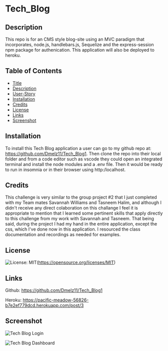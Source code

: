 # Tech_Blog

## Description
This repo is for an CMS style blog-site using an MVC paradigm that incorporates, node.js, handlebars.js, Sequelize and the express-session npm package for authenication. This application will also be deployed to heroku. 

## Table of Contents

- [Title](#title)
- [Description](#description)
- [User-Story](#user-story)
- [Installation](#installation)
- [Credits](#credits)
- [License](#license)
- [Links](#links)
- [Screenshot](#screenshot)

## Installation

To install this Tech Blog application a user can go to my
github repo at: https://github.com/Dmelz11/Tech_Blog1.
Then clone the repo into their local folder and from a
code editor such as vscode they could open an integrated terminal
and install the node modules and a .env file. Then it would be ready to run in insomnia or in their browser using http:/localhost.

## Credits

This challenge is very similar to the group project #2 that I just completed with my Team mates Savannah Williams and Tasneem Halim, and although I didn't receive any direct colaboration on this challange I feel it is appropriate to mention that I learned some pertinent skills that apply directly to this challenge from my work with Savannah and Tasneem.
That being said, during the project I had my hand in the entire application, except the css, which I've done now in this application.
I resourced the class documentation and recordings as needed for examples.

## License

![License: MIT](https://img.shields.io/badge/License-MIT-yellow.svg)(https://opensource.org/licenses/MIT)


## Links

Github: https://github.com/Dmelz11/Tech_Blog1

Heroku: https://pacific-meadow-56826-b7e2ef779dcd.herokuapp.com/post/3

## Screenshot
![Tech Blog Login](https://github.com/Dmelz11/Tech_Blog1/assets/2024-01-30-at-1.36.00-PM-4-1.png>) 

![Tech Blog Dashboard](https://github.com/Dmelz11/Tech_Blog1/assets/2024-01-30-at-1.36.08-PM-1.png>)
 
